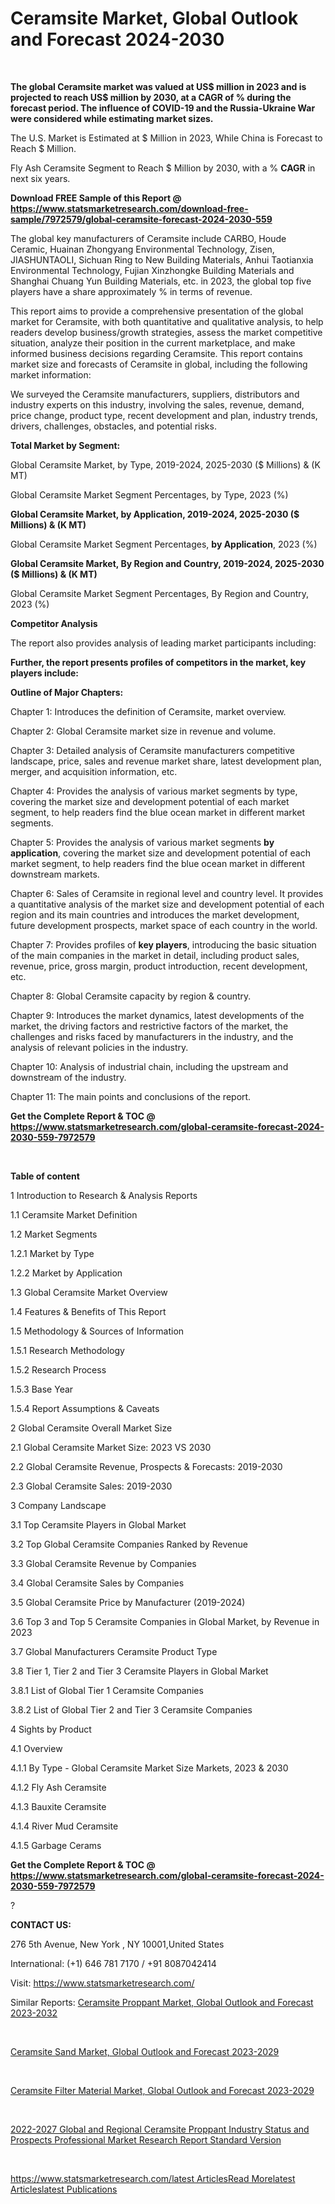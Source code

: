 <h1>Ceramsite Market, Global Outlook and Forecast 2024-2030</h1><br/><p><strong>The global Ceramsite market was valued at US$ million in 2023 and is projected to reach US$ million by 2030, at a <strong>CAGR</strong> of % during the forecast period. The influence of COVID-19 and the Russia-Ukraine War were considered while estimating market sizes.</strong></p>
 
 
 
 <p>The U.S. Market is Estimated at $ Million in 2023, While China is Forecast to Reach $ Million.</p>
 
 
 
 <p>Fly Ash Ceramsite Segment to Reach $ Million by 2030, with a % <strong>CAGR</strong> in next six years.</p>
 
 
 
 <p><strong>Download FREE Sample of this Report @ <a href="https://www.statsmarketresearch.com/download-free-sample/7972579/global-ceramsite-forecast-2024-2030-559">https://www.statsmarketresearch.com/download-free-sample/7972579/global-ceramsite-forecast-2024-2030-559</a></strong></p>
 
 
 
 <p>The global key manufacturers of Ceramsite include CARBO, Houde Ceramic, Huainan Zhongyang Environmental Technology, Zisen, JIASHUNTAOLI, Sichuan Ring to New Building Materials, Anhui Taotianxia Environmental Technology, Fujian Xinzhongke Building Materials and Shanghai Chuang Yun Building Materials, etc. in 2023, the global top five players have a share approximately % in terms of revenue.</p>
 
 
 
 <p>This report aims to provide a comprehensive presentation of the global market for Ceramsite, with both quantitative and qualitative analysis, to help readers develop business/growth strategies, assess the market competitive situation, analyze their position in the current marketplace, and make informed business decisions regarding Ceramsite. This report contains market size and forecasts of Ceramsite in global, including the following market information:</p>
 
 
 
 <p>We surveyed the Ceramsite manufacturers, suppliers, distributors and industry experts on this industry, involving the sales, revenue, demand, price change, product type, recent development and plan, industry trends, drivers, challenges, obstacles, and potential risks.</p>
 
 
 
 <p><strong>Total Market by Segment:</strong></p>
 
 
 
 <p>Global Ceramsite Market, by Type, 2019-2024, 2025-2030 ($ Millions) & (K MT)</p>
 
 
 
 <p>Global Ceramsite Market Segment Percentages, by Type, 2023 (%)</p>
 
 
 
 <p><strong>Global Ceramsite Market, <strong>by Application</strong>, 2019-2024, 2025-2030 ($ Millions) & (K MT)</strong></p>
 
 
 
 <p>Global Ceramsite Market Segment Percentages, <strong>by Application</strong>, 2023 (%)</p>
 
 
 
 <p><strong>Global Ceramsite Market, By Region and Country, 2019-2024, 2025-2030 ($ Millions) & (K MT)</strong></p>
 
 
 
 <p>Global Ceramsite Market Segment Percentages, By Region and Country, 2023 (%)</p>
 
 
 
 <p><strong>Competitor Analysis</strong></p>
 
 
 
 <p>The report also provides analysis of leading market participants including:</p>
 
 
 
 <p><strong>Further, the report presents profiles of competitors in the market, <strong>key players</strong> include:</strong></p>
 
 
 
 <p><strong>Outline of Major Chapters:</strong></p>
 
 
 
 <p>Chapter 1: Introduces the definition of Ceramsite, market overview.</p>
 
 
 
 <p>Chapter 2: Global Ceramsite market size in revenue and volume.</p>
 
 
 
 <p>Chapter 3: Detailed analysis of Ceramsite manufacturers competitive landscape, price, sales and revenue market share, latest development plan, merger, and acquisition information, etc.</p>
 
 
 
 <p>Chapter 4: Provides the analysis of various market segments by type, covering the market size and development potential of each market segment, to help readers find the blue ocean market in different market segments.</p>
 
 
 
 <p>Chapter 5: Provides the analysis of various market segments <strong>by application</strong>, covering the market size and development potential of each market segment, to help readers find the blue ocean market in different downstream markets.</p>
 
 
 
 <p>Chapter 6: Sales of Ceramsite in regional level and country level. It provides a quantitative analysis of the market size and development potential of each region and its main countries and introduces the market development, future development prospects, market space of each country in the world.</p>
 
 
 
 <p>Chapter 7: Provides profiles of <strong>key players</strong>, introducing the basic situation of the main companies in the market in detail, including product sales, revenue, price, gross margin, product introduction, recent development, etc.</p>
 
 
 
 <p>Chapter 8: Global Ceramsite capacity by region & country.</p>
 
 
 
 <p>Chapter 9: Introduces the market dynamics, latest developments of the market, the driving factors and restrictive factors of the market, the challenges and risks faced by manufacturers in the industry, and the analysis of relevant policies in the industry.</p>
 
 
 
 <p>Chapter 10: Analysis of industrial chain, including the upstream and downstream of the industry.</p>
 
 
 
 <p>Chapter 11: The main points and conclusions of the report.</p>
 
 
 
 <div><b>Get the Complete Report & TOC @ <a href="https://www.statsmarketresearch.com/global-ceramsite-forecast-2024-2030-559-7972579">https://www.statsmarketresearch.com/global-ceramsite-forecast-2024-2030-559-7972579</a></b></div>
 
 
 
 <p><br />
 
 <b>Table of content</b></p>
 
 
 
 <p>1 Introduction to Research & Analysis Reports<br />
 
 1.1 Ceramsite Market Definition<br />
 
 1.2 Market Segments<br />
 
 1.2.1 Market by Type<br />
 
 1.2.2 Market by Application<br />
 
 1.3 Global Ceramsite Market Overview<br />
 
 1.4 Features & Benefits of This Report<br />
 
 1.5 Methodology & Sources of Information<br />
 
 1.5.1 Research Methodology<br />
 
 1.5.2 Research Process<br />
 
 1.5.3 Base Year<br />
 
 1.5.4 Report Assumptions & Caveats<br />
 
 2 Global Ceramsite Overall Market Size<br />
 
 2.1 Global Ceramsite Market Size: 2023 VS 2030<br />
 
 2.2 Global Ceramsite Revenue, Prospects & Forecasts: 2019-2030<br />
 
 2.3 Global Ceramsite Sales: 2019-2030<br />
 
 3 Company Landscape<br />
 
 3.1 Top Ceramsite Players in Global Market<br />
 
 3.2 Top Global Ceramsite Companies Ranked by Revenue<br />
 
 3.3 Global Ceramsite Revenue by Companies<br />
 
 3.4 Global Ceramsite Sales by Companies<br />
 
 3.5 Global Ceramsite Price by Manufacturer (2019-2024)<br />
 
 3.6 Top 3 and Top 5 Ceramsite Companies in Global Market, by Revenue in 2023<br />
 
 3.7 Global Manufacturers Ceramsite Product Type<br />
 
 3.8 Tier 1, Tier 2 and Tier 3 Ceramsite Players in Global Market<br />
 
 3.8.1 List of Global Tier 1 Ceramsite Companies<br />
 
 3.8.2 List of Global Tier 2 and Tier 3 Ceramsite Companies<br />
 
 4 Sights by Product<br />
 
 4.1 Overview<br />
 
 4.1.1 By Type - Global Ceramsite Market Size Markets, 2023 & 2030<br />
 
 4.1.2 Fly Ash Ceramsite<br />
 
 4.1.3 Bauxite Ceramsite<br />
 
 4.1.4 River Mud Ceramsite<br />
 
 4.1.5 Garbage Cerams</p>
 
 
 
 <div><b>Get the Complete Report & TOC @ <a href="https://www.statsmarketresearch.com/global-ceramsite-forecast-2024-2030-559-7972579">https://www.statsmarketresearch.com/global-ceramsite-forecast-2024-2030-559-7972579</a></b></div>
 
 
 
 <p>? </p>
 
 
 
 <p><b>CONTACT US:</b><br />
 
 276 5th Avenue, New York , NY 10001,United States<br />
 
 International: (+1) 646 781 7170 / +91 8087042414<br />
 
 Visit: <a href="https://www.statsmarketresearch.com/">https://www.statsmarketresearch.com/</a><br />
 
 Similar Reports: <a href="https://www.statsmarketresearch.com/global-ceramsite-forecast-2024-2030-559-7972579">Ceramsite Proppant Market, Global Outlook and Forecast 2023-2032</a><br />
 
 <br />
 
 <a href="https://www.statsmarketresearch.com/global-ceramsite-forecast-2024-2030-559-7972579">Ceramsite Sand Market, Global Outlook and Forecast 2023-2029</a><br />
 
 <br />
 
 <a href="https://www.statsmarketresearch.com/global-ceramsite-forecast-2024-2030-559-7972579">Ceramsite Filter Material Market, Global Outlook and Forecast 2023-2029</a><br />
 
 <br />
 
 <a href="https://www.statsmarketresearch.com/global-ceramsite-forecast-2024-2030-559-7972579">2022-2027 Global and Regional Ceramsite Proppant Industry Status and Prospects Professional Market Research Report Standard Version</a><br />
 
 <br />
 
 <a href="https://gyeongbokgung.com">https://www.statsmarketresearch.com/</a><a href="https://hallyeomaritime.com">latest Articles</a><a href="https://jingwansa.com">Read More</a><a href="https://nguoiviet.jp/">latest Articles</a><a href="https://www.intelmarketresearch.com/">latest Publications</a></p>